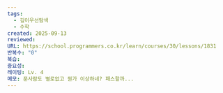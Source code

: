 ```yaml
---
tags:
  - 깊이우선탐색
  - 수학
created: 2025-09-13
reviewed:
URL: https://school.programmers.co.kr/learn/courses/30/lessons/1831
반복수: "0"
복습:
중요성:
레이팅: Lv. 4
메모: 푼사람도 별로없고 뭔가 이상하네? 패스할까...
---
```

